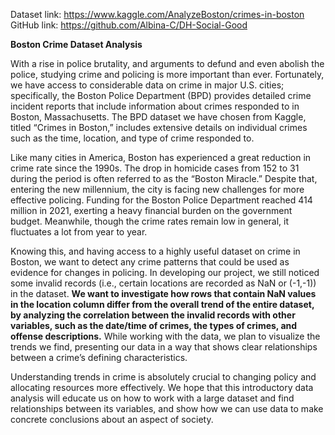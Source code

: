 Dataset link: https://www.kaggle.com/AnalyzeBoston/crimes-in-boston
GitHub link: https://github.com/Albina-C/DH-Social-Good 

**Boston Crime Dataset Analysis**

With a rise in police brutality, and arguments to defund and even abolish the police, studying crime and policing is more important than ever. Fortunately, we have access to considerable data on crime in major U.S. cities; specifically, the Boston Police Department (BPD) provides detailed crime incident reports that include information about crimes responded to in Boston, Massachusetts. The BPD dataset we have chosen from Kaggle, titled “Crimes in Boston,” includes extensive details on individual crimes such as the time, location, and type of crime responded to. 

Like many cities in America, Boston has experienced a great reduction in crime rate since the 1990s. The drop in homicide cases from 152 to 31 during the period is often referred to as the “Boston Miracle.” Despite that, entering the new millennium, the city is facing new challenges for more effective policing. Funding for the Boston Police Department reached 414 million in 2021, exerting a heavy financial burden on the government budget. Meanwhile, though the crime rates remain low in general, it fluctuates a lot from year to year. 

Knowing this, and having access to a highly useful dataset on crime in Boston, we want to detect any crime patterns that could be used as evidence for changes in policing. In developing our project, we still noticed some invalid records (i.e., certain locations are recorded as NaN or (-1,-1)) in the dataset. **We want to investigate how rows that contain NaN values in the location column differ from the overall trend of the entire dataset, by analyzing the correlation between the invalid records with other variables, such as the date/time of crimes, the types of crimes, and offense descriptions.** While working with the data, we plan to visualize the trends we find, presenting our data in a way that shows clear relationships between a crime’s defining characteristics. 

Understanding trends in crime is absolutely crucial to changing policy and allocating resources more effectively. We hope that this introductory data analysis will educate us on how to work with a large dataset and find relationships between its variables, and show how we can use data to make concrete conclusions about an aspect of society.